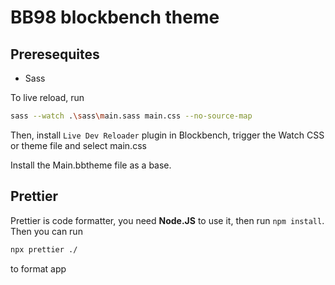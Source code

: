 # BB98 blockbench theme

## Preresequites

- Sass

To live reload, run

```bash
sass --watch .\sass\main.sass main.css --no-source-map
```

Then, install `Live Dev Reloader` plugin in Blockbench, trigger the Watch CSS or
theme file and select main.css

Install the Main.bbtheme file as a base.

## Prettier

Prettier is code formatter, you need **Node.JS** to use it, then run
`npm install`. Then you can run

```bash
npx prettier ./
```

to format app
